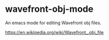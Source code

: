 wavefront-obj-mode
==================

An emacs mode for editing Wavefront obj files.

https://en.wikipedia.org/wiki/Wavefront_.obj_file
